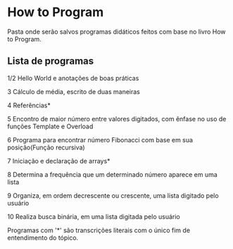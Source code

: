 # How to Program

Pasta onde serão salvos programas didáticos feitos com base no livro How to Program.

## Lista de programas

1/2 Hello World e anotações de boas práticas</p>
3 Cálculo de média, escrito de duas maneiras</p>
4 Referências*</p>
5 Encontro de maior número entre valores digitados, com ênfase no uso de funções Template e Overload</p>
6 Programa para encontrar número Fibonacci com base em sua posição(Função recursiva)</p>
7 Iniciação e declaração de arrays*</p>
8 Determina a frequência que um determinado número aparece em uma lista</p>
9 Organiza, em ordem decrescente ou crescente, uma lista digitado pelo usuário</p>
10 Realiza busca binária, em uma lista digitada pelo usuário</p></p>

Programas com '*' são transcrições literais com o único fim de entendimento do tópico.
